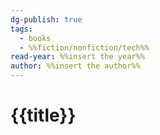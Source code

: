 ```yaml
---
dg-publish: true
tags:
  - books
  - %%fiction/nonfiction/tech%%
read-year: %%insert the year%%
author: %%insert the author%%
---
```


# {{title}}
